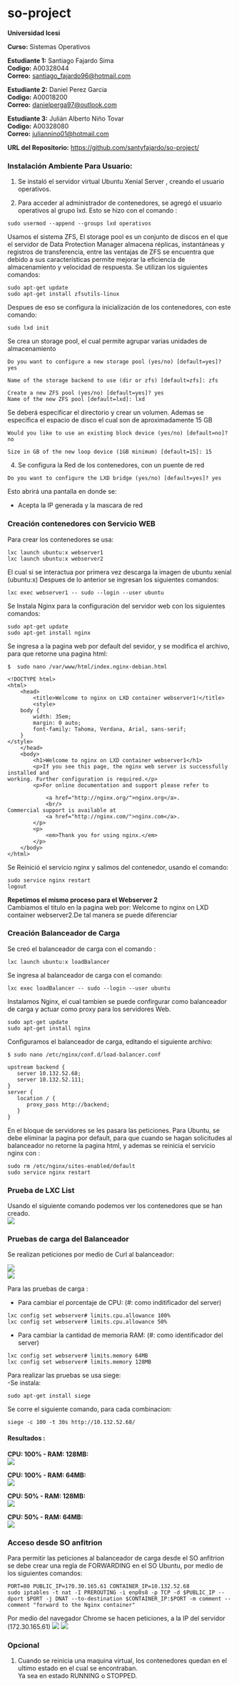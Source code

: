 # so-project

**Universidad Icesi**  

**Curso:** Sistemas Operativos  

**Estudiante 1:** Santiago Fajardo Sima  
**Codigo:** A00328044  
**Correo:** santiago_fajardo96@hotmail.com  

**Estudiante 2:** Daniel Perez Garcia  
**Codigo:** A00018200  
**Correo:** danielperga97@outlook.com 

**Estudiante 3:** Julián Alberto Niño Tovar  
**Codigo:** A00328080  
**Correo:** juliannino01@hotmail.com  

**URL del Repositorio:**  https://github.com/santyfajardo/so-project/

### Instalación Ambiente Para Usuario:

1. Se instaló el servidor virtual Ubuntu Xenial Server , creando el usuario operativos.  


2. Para  acceder al administrador de contenedores,  se agregó el usuario operativos al grupo lxd. Esto se hizo con el comando :
```
sudo usermod --append --groups lxd operativos
```

Usamos el sistema ZFS, El storage pool es un conjunto de discos en el que el servidor de Data Protection Manager almacena réplicas, instantáneas y registros de transferencia, entre las ventajas de ZFS se encuentra que debido a sus características permite mejorar la eficiencia de almacenamiento y velocidad de respuesta. Se utilizan los siguientes comandos:
```
sudo apt-get update
sudo apt-get install zfsutils-linux
```
Despues de eso se configura la inicialización de los contenedores, con este comando:
```
sudo lxd init
```
Se crea  un storage pool, el cual permite agrupar varias unidades de almacenamiento
```
Do you want to configure a new storage pool (yes/no) [default=yes]? yes

Name of the storage backend to use (dir or zfs) [default=zfs]: zfs

Create a new ZFS pool (yes/no) [default=yes]? yes
Name of the new ZFS pool [default=lxd]: lxd
```

Se deberá especificar el directorio y crear un volumen. Ademas se especifica el espacio de disco el cual son de aproximadamente
15 GB
```
Would you like to use an existing block device (yes/no) [default=no]? no

Size in GB of the new loop device (1GB minimum) [default=15]: 15
```
4.  Se configura la Red de los contenedores, con un puente de red 
```
Do you want to configure the LXD bridge (yes/no) [default=yes]? yes
```
Esto abrirá una pantalla en donde se:  
- Acepta la IP generada y la mascara de red 

### Creación contenedores con Servicio WEB

Para crear los contenedores se usa:
```
lxc launch ubuntu:x webserver1
lxc launch ubuntu:x webserver2
```
El cual si se interactua por primera vez descarga la imagen de ubuntu xenial (ubuntu:x)
Despues de lo anterior se ingresan los siguientes comandos:
```
lxc exec webserver1 -- sudo --login --user ubuntu
```
Se Instala Nginx para la configuración del servidor web con los siguientes comandos:
```
sudo apt-get update
sudo apt-get install nginx
```
Se ingresa a la pagina web por default del sevidor, y se modifica el archivo, para que retorne una pagina html:
```
$  sudo nano /var/www/html/index.nginx-debian.html

<!DOCTYPE html>
<html>
    <head>
        <title>Welcome to nginx on LXD container webserver1!</title>
        <style>
    body {
        width: 35em;
        margin: 0 auto;
        font-family: Tahoma, Verdana, Arial, sans-serif;
    }
</style>
    </head>
    <body>
        <h1>Welcome to nginx on LXD container webserver1</h1>
        <p>If you see this page, the nginx web server is successfully installed and
working. Further configuration is required.</p>
        <p>For online documentation and support please refer to

            <a href="http://nginx.org/">nginx.org</a>.
            <br/>
Commercial support is available at
            <a href="http://nginx.com/">nginx.com</a>.
        </p>
        <p>
            <em>Thank you for using nginx.</em>
        </p>
    </body>
</html>
```

  Se Reinició el servicio nginx y salimos del contenedor, usando el comando: 
```
sudo service nginx restart
logout
```
**Repetimos el mismo proceso para el Webserver 2**  
Cambiamos el titulo en la pagina web por: Welcome to nginx on LXD container webserver2.De tal manera se puede diferenciar   

### Creación Balanceador de Carga

Se creó el balanceador de carga con el comando :
```
lxc launch ubuntu:x loadBalancer
```
Se ingresa al balanceador de carga con el comando:
```
lxc exec loadBalancer -- sudo --login --user ubuntu
```
Instalamos Nginx, el cual tambien se puede confirgurar como balanceador de carga y actuar como proxy para los servidores Web.
```
sudo apt-get update
sudo apt-get install nginx
```
Configuramos el balanceador de carga, editando el siguiente archivo:
```
$ sudo nano /etc/nginx/conf.d/load-balancer.conf 

upstream backend {
   server 10.132.52.68; 
   server 10.132.52.111;  
}
server {
   location / {
      proxy_pass http://backend;
   }
}
```
En el bloque de servidores  se les pasara las peticiones.
Para Ubuntu, se debe eliminar la pagina por default, para que cuando se hagan solicitudes al balanceador no retorne la pagina html, y ademas se reinicia el servicio nginx con :
```
sudo rm /etc/nginx/sites-enabled/default
sudo service nginx restart
```   
### Prueba de LXC List
Usando el siguiente comando podemos ver los contenedores que se han creado.  
![](Imagenes/lxclist.PNG) 

### Pruebas de carga del Balanceador

Se realizan peticiones por medio de Curl al balanceador:

![](Imagenes/webserver1.PNG)  
![](Imagenes/webserver2.PNG) 

Para las pruebas de carga :   

- Para cambiar el porcentaje de CPU:  (#: como inditificador del server)
```
lxc config set webserver# limits.cpu.allowance 100%
lxc config set webserver# limits.cpu.allowance 50%
```

- Para cambiar la cantidad de memoria RAM:  (#: como identificador del server)
```
lxc config set webserver# limits.memory 64MB
lxc config set webserver# limits.memory 128MB
```
Para realizar las pruebas se usa siege:   
-Se instala:
```
sudo apt-get install siege
```

Se corre el siguiente comando, para cada combinacion:   
```
siege -c 100 -t 30s http://10.132.52.68/
```

#### Resultados :

**CPU: 100% - RAM: 128MB:**  
![](Imagenes/100-128.PNG)

**CPU: 100% - RAM: 64MB:**   
![](Imagenes/100-64.PNG)

**CPU: 50% - RAM: 128MB:**   
![](Imagenes/50-128.PNG)

**CPU: 50% - RAM: 64MB:**  
![](Imagenes/50-64.PNG)

### Acceso desde SO anfitrion
Para permitir las peticiones al balanceador de carga desde el SO 
anfitrion se debe crear una regla de FORWARDING en el SO Ubuntu, 
por medio de los siguientes comandos:
```
PORT=80 PUBLIC_IP=170.30.165.61 CONTAINER_IP=10.132.52.68
sudo iptables -t nat -I PREROUTING -i enp0s8 -p TCP -d $PUBLIC_IP --dport $PORT -j DNAT --to-destination $CONTAINER_IP:$PORT -m comment --comment "forward to the Nginx container"
```
Por medio del navegador Chrome se hacen peticiones, a la IP del servidor (172.30.165.61)
![](Imagenes/web.PNG)
![](Imagenes/web1.PNG)


### Opcional

1. Cuando se reinicia una maquina virtual, los contenedores quedan en el ultimo estado en el cual se encontraban.  
Ya sea en estado RUNNING o STOPPED.
